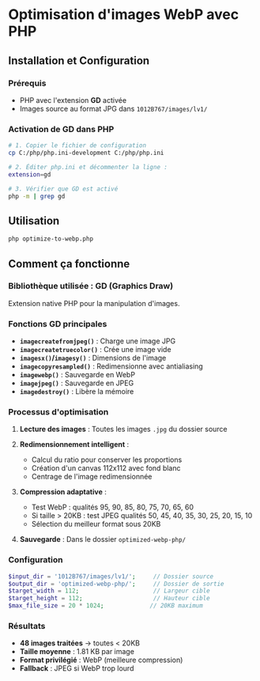# Optimisation d'images WebP avec PHP

## Installation et Configuration

### Prérequis
- PHP avec l'extension **GD** activée
- Images source au format JPG dans `1012B767/images/lv1/`

### Activation de GD dans PHP
```bash
# 1. Copier le fichier de configuration
cp C:/php/php.ini-development C:/php/php.ini

# 2. Éditer php.ini et décommenter la ligne :
extension=gd

# 3. Vérifier que GD est activé
php -m | grep gd
```

## Utilisation

```bash
php optimize-to-webp.php
```

## Comment ça fonctionne

### Bibliothèque utilisée : GD (Graphics Draw)
Extension native PHP pour la manipulation d'images.

### Fonctions GD principales
- **`imagecreatefromjpeg()`** : Charge une image JPG
- **`imagecreatetruecolor()`** : Crée une image vide
- **`imagesx()`/`imagesy()`** : Dimensions de l'image
- **`imagecopyresampled()`** : Redimensionne avec antialiasing
- **`imagewebp()`** : Sauvegarde en WebP
- **`imagejpeg()`** : Sauvegarde en JPEG
- **`imagedestroy()`** : Libère la mémoire

### Processus d'optimisation

1. **Lecture des images** : Toutes les images `.jpg` du dossier source

2. **Redimensionnement intelligent** :
   - Calcul du ratio pour conserver les proportions
   - Création d'un canvas 112x112 avec fond blanc
   - Centrage de l'image redimensionnée

3. **Compression adaptative** :
   - Test WebP : qualités 95, 90, 85, 80, 75, 70, 65, 60
   - Si taille > 20KB : test JPEG qualités 50, 45, 40, 35, 30, 25, 20, 15, 10
   - Sélection du meilleur format sous 20KB

4. **Sauvegarde** : Dans le dossier `optimized-webp-php/`

### Configuration

```php
$input_dir = '1012B767/images/lv1/';     // Dossier source
$output_dir = 'optimized-webp-php/';     // Dossier de sortie
$target_width = 112;                     // Largeur cible
$target_height = 112;                    // Hauteur cible
$max_file_size = 20 * 1024;             // 20KB maximum
```

### Résultats

- **48 images traitées** → toutes < 20KB
- **Taille moyenne** : 1.81 KB par image
- **Format privilégié** : WebP (meilleure compression)
- **Fallback** : JPEG si WebP trop lourd